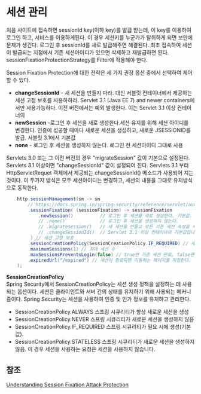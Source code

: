 # 세션 관리 

처음 사이트에 접속하면 sessionId key(이하 key)를 발급 받는데, 이 key를 이용하여 로그인 하고, 서비스를 이용하게된다. 이 경우 세션키를 누군가가 탈취하게 되면 보안에 문제가 생긴다. 로그인 후 sessionId를 새로 발급해주면 해결된다. 최초 접속하여 세션이 발급되는 지점에서 기존 세션아이디가 있으면 삭제하고 재발급하면 된다. sessionFixationProtectionStrategy를 Filter에 적용해야 한다.

Session Fixation Protection에 대한 전략은 세 가지 권장 옵션 중에서 선택하여 제어할 수 있다. 

* **changeSessionId** - 새 세션을 만들지 마라. 대신 서블릿 컨테이너에서 제공하는 세션 고정 보호를 사용하하라. Servlet 3.1 (Java EE 7) and newer containers에서만 사용가능하다. 이전 버전에서는 예외 발생한다. 이는 Servlet 3.1 이상 컨테이너의 
* **newSession** -로그인 후 세션을 새로 생성한다.세션 유지를 위해 세션 아이디를 변경한다. 인증에 성공할 때마다 새로운 세션을 생성하고, 새로운 JSESSIONID를 발급. 서블릿 3.1에서 기본값
* **none** - 로그인 후 세션을 생성하지 않는다. 로그인 전 세션아이디 그대로 사용


 Servlets 3.0 또는 그 이전 버전의 경우 "migrateSession" 값이 기본으로 설정된다. Servlets 3.1 이상이면 "changeSessionId" 값이 설정되어 진다. Servlets 3.1 부터 HttpServletRequet 객체에서 제공되는 changeSessionId() 메소드가 사용되어 지는 것이다. 이 두가지 방식은 모두 세션아이디는 변경하고, 세션의 내용을 그대로 유지방식으로 동작한다.

```java
    http.sessionManagement(sm -> sm 
        // https://docs.spring.io/spring-security/reference/servlet/authentication/session-management.html
        .sessionFixation( (sessionFixation) -> sessionFixation 
            .newSession()          // 로그인 후 세션을 새로 생성한다. 기본값.
            // .none()             // 로그인 후 세션을 생성하지 않는다. 
            // .migrateSession()   // 새 세션을 만들고 모든 기존 세션 속성을 새 세션에 복사한다.. 
            // .changeSessionId()  // Servlet 3.1 이상 컨테이너의 기본값입니다.
         ) // 세션 고정 보호
        .sessionCreationPolicy(SessionCreationPolicy.IF_REQUIRED) // 세션 생성 전략
        .maximumSessions(1) // 최대 세션 수
        .maxSessionsPreventsLogin(false) // true면 기존 세션 만료, false면 신규 로그인 사용자 인증 실패
        .expiredUrl("/expired") // 세션이 만료되면 이동하는 페이지를 지정한다.
    );
```    

**SessionCreationPolicy**  
Spring Security에서 SessionCreationPolicy는 세션 생성 정책을 설정하는 데 사용되는 옵션이다. 세션은 클라이언트와 서버 간의 상태를 유지하기 위해 사용되는 메커니즘이다. Spring Security는 세션을 사용하여 인증 및 인가 정보를 유지하고 관리한다. 

* SessionCreationPolicy.ALWAYS 스프링 시큐리티가 항상 새로운 세션을 생성
* SessionCreationPolicy.NEVER 스프링 시큐리티가 새로운 세션을 생성하지 않음
* SessionCreationPolicy.IF_REQUIRED 스프링 시큐리티가 필요 시에 생성(기본값).
* SessionCreationPolicy.STATELESS 스프링 시큐리티가 새로운 세션을 생성하지 않음. 이 경우 세션을 사용하는 요청은 세션을 사용하지 않습니다.

## 참조
[Understanding Session Fixation Attack Protection](https://docs.spring.io/spring-security/reference/servlet/authentication/session-management.html)     
